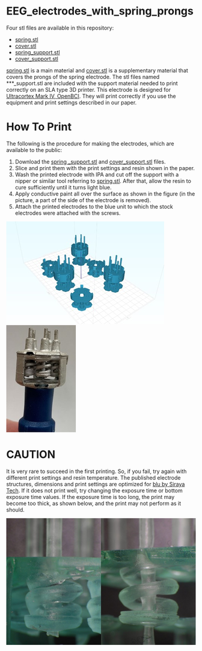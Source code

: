 # EEG_electrodes_with_spring_prongs

Four stl files are available in this repository: 
- [spring.stl][1]
- [cover.stl][2]
- [spring_support.stl][3]
- [cover_support.stl][4]

[spring.stl][1] is a main material and [cover.stl][1] is a supplementary material that covers the prongs of the spring electrode. The stl files named ***_support.stl are included with the support material needed to print correctly on an SLA type 3D printer.
This electrode is designed for [Ultracortex Mark IV, OpenBCI](https://docs.openbci.com/docs/04AddOns/01-Headwear/MarkIV). They will print correctly if you use the equipment and print settings described in our paper.

# How To Print
The following is the procedure for making the electrodes, which are available to the public:
1. Download the [spring _support.stl][3] and [cover_support.stl][4] files.
2. Slice and print them with the print settings and resin shown in the paper. 
3. Wash the printed electrode with IPA and cut off the support with a nipper or similar tool referring to [spring.stl][1]. After that, allow the resin to cure sufficiently until it turns light blue.
4. Apply conductive paint all over the surface as shown in the figure (in the picture, a part of the side of the electrode is removed).
5. Attach the printed electrodes to the blue unit to which the stock electrodes were attached with the screws.

![electrodes print settings](https://github.com/1nakatan/omake/blob/master/img1.jpg "Slice and print")
![PAINT](https://github.com/1nakatan/omake/blob/master/img2.jpg "Cpnductive paste painting")

# CAUTION
It is very rare to succeed in the first printing. So, if you fail, try again with different print settings and resin temperature.
The published electrode structures, dimensions and print settings are optimized for  [blu by Siraya Tech](https://siraya.tech/products/blu-by-siraya-tech-for-lcd-resin-printers-1kg). If it does not print well, try changing the exposure time or bottom exposure time values. If the exposure time is too long, the print may become too thick, as shown below, and the print may not perform as it should.

![ERROR](https://github.com/1nakatan/omake/blob/master/img3.jpg "Exposure time is too long")

[1]:https://github.com/1nakatan/EEG_electrodes_with_coiled-spring_prongs/blob/master/spring.stl
[2]:https://github.com/1nakatan/EEG_electrodes_with_coiled-spring_prongs/blob/master/cover.stl
[3]:https://github.com/1nakatan/EEG_electrodes_with_coiled-spring_prongs/blob/master/spring_support.stl
[4]:https://github.com/1nakatan/EEG_electrodes_with_coiled-spring_prongs/blob/master/cover_support.stl
